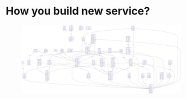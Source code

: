 # How you build new service?

<figure><img src="../.gitbook/assets/prisma-erd.svg" alt=""><figcaption></figcaption></figure>
